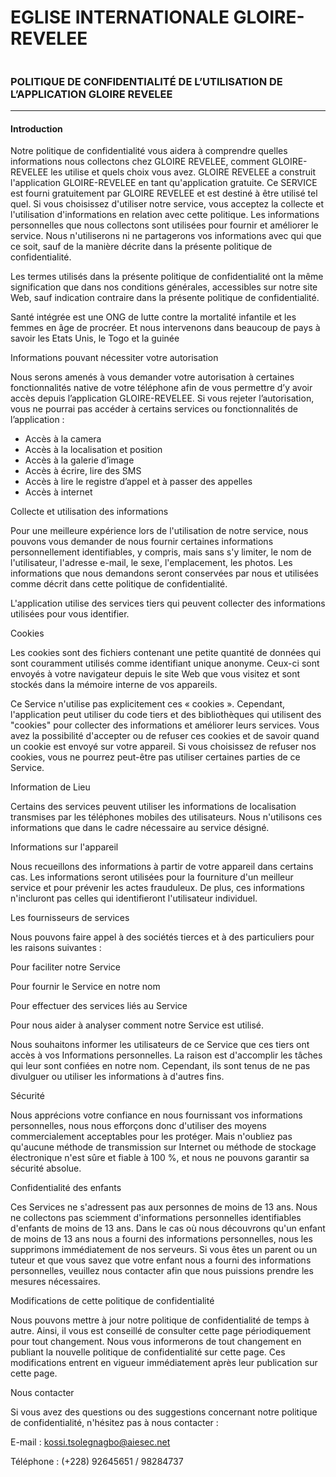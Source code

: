 
<!DOCTYPE html>
<html lang="en">
<head>
  <meta charset="UTF-8">
  <meta name="viewport" content="width=device-width, initial-scale=1.0">
</head>
<body>
  <h1>EGLISE INTERNATIONALE GLOIRE-REVELEE</h1>
  <img src="https://firebasestorage.googleapis.com/v0/b/goire-revelee.appspot.com/o/images%2Fgloirerevelee.png?alt=media&token=249818ec-5598-42e7-9e0e-0dce6e6ad08e" alt="">

  <h3>POLITIQUE DE CONFIDENTIALITÉ DE L’UTILISATION DE L’APPLICATION GLOIRE REVELEE </h3>
    
--------------------------------------------------------- 

<h4>Introduction </h4>

Notre politique de confidentialité vous aidera à comprendre quelles informations nous collectons chez GLOIRE REVELEE, comment GLOIRE-REVELEE les utilise et quels choix vous avez. GLOIRE REVELEE a construit l'application GLOIRE-REVELEE en tant qu'application gratuite. Ce SERVICE est fourni gratuitement par GLOIRE REVELEE et est destiné à être utilisé tel quel. Si vous choisissez d'utiliser notre service, vous acceptez la collecte et l'utilisation d'informations en relation avec cette politique. Les informations personnelles que nous collectons sont utilisées pour fournir et améliorer le service. Nous n'utiliserons ni ne partagerons vos informations avec qui que ce soit, sauf de la manière décrite dans la présente politique de confidentialité. 

Les termes utilisés dans la présente politique de confidentialité ont la même signification que dans nos conditions générales, accessibles sur notre site Web, sauf indication contraire dans la présente politique de confidentialité. 

 Santé intégrée est une ONG de lutte contre la mortalité infantile et les femmes en âge de procréer. Et nous intervenons dans beaucoup de pays à savoir les Etats Unis, le Togo et la guinée 

Informations pouvant nécessiter votre autorisation 

Nous serons amenés à vous demander votre autorisation à certaines fonctionnalités native de votre téléphone afin de vous permettre d’y avoir accès depuis l’application GLOIRE-REVELEE. Si vous rejeter l’autorisation, vous ne pourrai pas accéder à certains services ou fonctionnalités de l’application : 

<ul>
  <li>Accès à la camera </li>
  <li>Accès à la localisation et position </li>
  <li>Accès à la galerie d’image </li>
  <li>Accès à écrire, lire des SMS </li>
  <li>Accès à lire le registre d’appel et à passer des appelles </li>
  <li>Accès à internet </li>
</ul>


 

Collecte et utilisation des informations 

Pour une meilleure expérience lors de l'utilisation de notre service, nous pouvons vous demander de nous fournir certaines informations personnellement identifiables, y compris, mais sans s'y limiter, le nom de l'utilisateur, l'adresse e-mail, le sexe, l'emplacement, les photos. Les informations que nous demandons seront conservées par nous et utilisées comme décrit dans cette politique de confidentialité. 

L'application utilise des services tiers qui peuvent collecter des informations utilisées pour vous identifier. 

  

Cookies 

Les cookies sont des fichiers contenant une petite quantité de données qui sont couramment utilisés comme identifiant unique anonyme. Ceux-ci sont envoyés à votre navigateur depuis le site Web que vous visitez et sont stockés dans la mémoire interne de vos appareils. 

  

Ce Service n'utilise pas explicitement ces « cookies ». Cependant, l'application peut utiliser du code tiers et des bibliothèques qui utilisent des "cookies" pour collecter des informations et améliorer leurs services. Vous avez la possibilité d'accepter ou de refuser ces cookies et de savoir quand un cookie est envoyé sur votre appareil. Si vous choisissez de refuser nos cookies, vous ne pourrez peut-être pas utiliser certaines parties de ce Service. 

  

Information de Lieu 

Certains des services peuvent utiliser les informations de localisation transmises par les téléphones mobiles des utilisateurs. Nous n'utilisons ces informations que dans le cadre nécessaire au service désigné. 

  

Informations sur l'appareil 

Nous recueillons des informations à partir de votre appareil dans certains cas. Les informations seront utilisées pour la fourniture d'un meilleur service et pour prévenir les actes frauduleux. De plus, ces informations n'incluront pas celles qui identifieront l'utilisateur individuel. 

  

 

Les fournisseurs de services 

Nous pouvons faire appel à des sociétés tierces et à des particuliers pour les raisons suivantes : 

Pour faciliter notre Service 

Pour fournir le Service en notre nom 

Pour effectuer des services liés au Service  

Pour nous aider à analyser comment notre Service est utilisé. 

Nous souhaitons informer les utilisateurs de ce Service que ces tiers ont accès à vos Informations personnelles. La raison est d'accomplir les tâches qui leur sont confiées en notre nom. Cependant, ils sont tenus de ne pas divulguer ou utiliser les informations à d'autres fins. 

  

Sécurité 

Nous apprécions votre confiance en nous fournissant vos informations personnelles, nous nous efforçons donc d'utiliser des moyens commercialement acceptables pour les protéger. Mais n'oubliez pas qu'aucune méthode de transmission sur Internet ou méthode de stockage électronique n'est sûre et fiable à 100 %, et nous ne pouvons garantir sa sécurité absolue. 

  

Confidentialité des enfants 

Ces Services ne s'adressent pas aux personnes de moins de 13 ans. Nous ne collectons pas sciemment d'informations personnelles identifiables d'enfants de moins de 13 ans. Dans le cas où nous découvrons qu'un enfant de moins de 13 ans nous a fourni des informations personnelles, nous les supprimons immédiatement de nos serveurs. Si vous êtes un parent ou un tuteur et que vous savez que votre enfant nous a fourni des informations personnelles, veuillez nous contacter afin que nous puissions prendre les mesures nécessaires. 

  

Modifications de cette politique de confidentialité 

Nous pouvons mettre à jour notre politique de confidentialité de temps à autre. Ainsi, il vous est conseillé de consulter cette page périodiquement pour tout changement. Nous vous informerons de tout changement en publiant la nouvelle politique de confidentialité sur cette page. Ces modifications entrent en vigueur immédiatement après leur publication sur cette page. 

 

 Nous contacter 

Si vous avez des questions ou des suggestions concernant notre politique de confidentialité, n'hésitez pas à nous contacter : 

E-mail : kossi.tsolegnagbo@aiesec.net 

Téléphone : (+228) 92645651 / 98284737 
</body>
</html>
